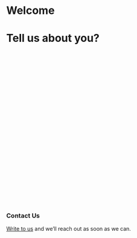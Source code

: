 # Welcome

# Tell us about you?

<div data-tf-widget="bLgcSksN" data-tf-iframe-props="title=Best version of ME" data-tf-medium="snippet" style="width:100%;height:400px;"></div><script src="//embed.typeform.com/next/embed.js"></script>

### Contact Us
[Write to us](mailto:app.multiplex@gmail.com) and we’ll reach out as soon as we can.
